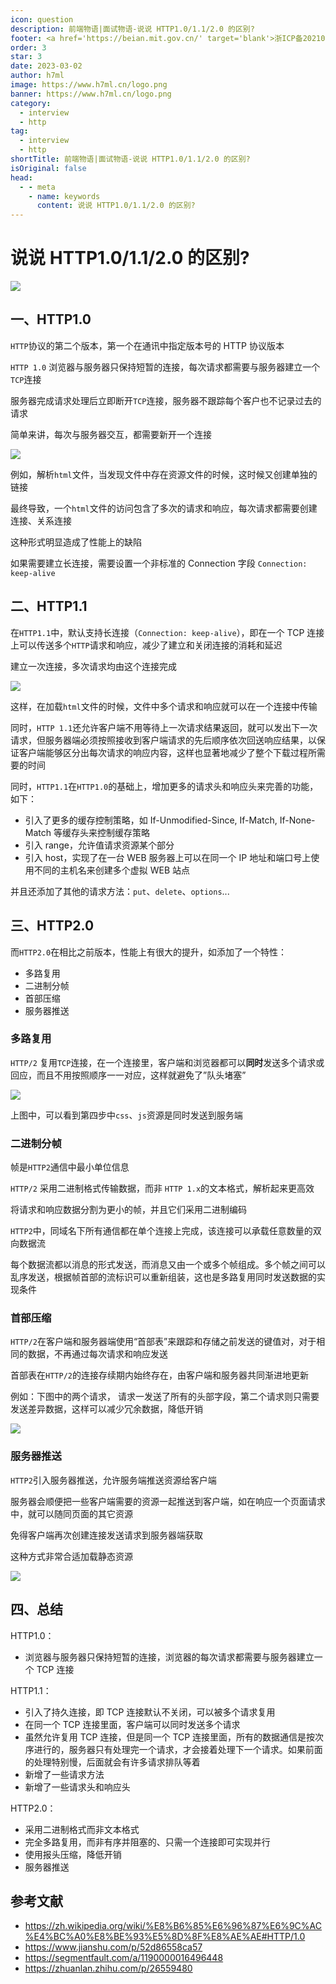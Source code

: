 ```yaml
---
icon: question
description: 前端物语|面试物语-说说 HTTP1.0/1.1/2.0 的区别?
footer: <a href='https://beian.mit.gov.cn/' target='blank'>浙ICP备2021037683号-2</a>说说 HTTP1.0/1.1/2.0 的区别?
order: 3
star: 3
date: 2023-03-02
author: h7ml
image: https://www.h7ml.cn/logo.png
banner: https://www.h7ml.cn/logo.png
category:
  - interview
  - http
tag:
  - interview
  - http
shortTitle: 前端物语|面试物语-说说 HTTP1.0/1.1/2.0 的区别?
isOriginal: false
head:
  - - meta
    - name: keywords
      content: 说说 HTTP1.0/1.1/2.0 的区别?
---
```


# 说说 HTTP1.0/1.1/2.0 的区别?

![](https://nakoruru.h7ml.cn/httpproxy/static.5ibug.net/vitepress/assets/images/interview/e167a580-b93a-11eb-ab90-d9ae814b240d.png)

## 一、HTTP1.0

`HTTP`协议的第二个版本，第一个在通讯中指定版本号的 HTTP 协议版本

`HTTP 1.0` 浏览器与服务器只保持短暂的连接，每次请求都需要与服务器建立一个`TCP`连接

服务器完成请求处理后立即断开`TCP`连接，服务器不跟踪每个客户也不记录过去的请求

简单来讲，每次与服务器交互，都需要新开一个连接

![](https://nakoruru.h7ml.cn/httpproxy/static.5ibug.net/vitepress/assets/images/interview/efff4da0-b93a-11eb-85f6-6fac77c0c9b3.png)

例如，解析`html`文件，当发现文件中存在资源文件的时候，这时候又创建单独的链接

最终导致，一个`html`文件的访问包含了多次的请求和响应，每次请求都需要创建连接、关系连接

这种形式明显造成了性能上的缺陷

如果需要建立长连接，需要设置一个非标准的 Connection 字段 `Connection: keep-alive`

## 二、HTTP1.1

在`HTTP1.1`中，默认支持长连接（`Connection: keep-alive`），即在一个 TCP 连接上可以传送多个`HTTP`请求和响应，减少了建立和关闭连接的消耗和延迟

建立一次连接，多次请求均由这个连接完成

![](https://nakoruru.h7ml.cn/httpproxy/static.5ibug.net/vitepress/assets/images/interview/22db2b90-b93b-11eb-ab90-d9ae814b240d.png)

这样，在加载`html`文件的时候，文件中多个请求和响应就可以在一个连接中传输

同时，`HTTP 1.1`还允许客户端不用等待上一次请求结果返回，就可以发出下一次请求，但服务器端必须按照接收到客户端请求的先后顺序依次回送响应结果，以保证客户端能够区分出每次请求的响应内容，这样也显著地减少了整个下载过程所需要的时间

同时，`HTTP1.1`在`HTTP1.0`的基础上，增加更多的请求头和响应头来完善的功能，如下：

- 引入了更多的缓存控制策略，如 If-Unmodified-Since, If-Match, If-None-Match 等缓存头来控制缓存策略
- 引入 range，允许值请求资源某个部分
- 引入 host，实现了在一台 WEB 服务器上可以在同一个 IP 地址和端口号上使用不同的主机名来创建多个虚拟 WEB 站点

并且还添加了其他的请求方法：`put`、`delete`、`options`...

## 三、HTTP2.0

而`HTTP2.0`在相比之前版本，性能上有很大的提升，如添加了一个特性：

- 多路复用
- 二进制分帧
- 首部压缩
- 服务器推送

### 多路复用

`HTTP/2` 复用`TCP`连接，在一个连接里，客户端和浏览器都可以**同时**发送多个请求或回应，而且不用按照顺序一一对应，这样就避免了”队头堵塞”

![](https://nakoruru.h7ml.cn/httpproxy/static.5ibug.net/vitepress/assets/images/interview/313f1980-b93b-11eb-85f6-6fac77c0c9b3.png)

上图中，可以看到第四步中`css`、`js`资源是同时发送到服务端

### 二进制分帧

帧是`HTTP2`通信中最小单位信息

`HTTP/2` 采用二进制格式传输数据，而非 `HTTP 1.x`的文本格式，解析起来更高效

将请求和响应数据分割为更小的帧，并且它们采用二进制编码

`HTTP2`中，同域名下所有通信都在单个连接上完成，该连接可以承载任意数量的双向数据流

每个数据流都以消息的形式发送，而消息又由一个或多个帧组成。多个帧之间可以乱序发送，根据帧首部的流标识可以重新组装，这也是多路复用同时发送数据的实现条件

### 首部压缩

`HTTP/2`在客户端和服务器端使用“首部表”来跟踪和存储之前发送的键值对，对于相同的数据，不再通过每次请求和响应发送

首部表在`HTTP/2`的连接存续期内始终存在，由客户端和服务器共同渐进地更新

例如：下图中的两个请求， 请求一发送了所有的头部字段，第二个请求则只需要发送差异数据，这样可以减少冗余数据，降低开销

![](https://nakoruru.h7ml.cn/httpproxy/static.5ibug.net/vitepress/assets/images/interview/3c536740-b93b-11eb-ab90-d9ae814b240d.png)

### 服务器推送

`HTTP2`引入服务器推送，允许服务端推送资源给客户端

服务器会顺便把一些客户端需要的资源一起推送到客户端，如在响应一个页面请求中，就可以随同页面的其它资源

免得客户端再次创建连接发送请求到服务器端获取

这种方式非常合适加载静态资源

![](https://nakoruru.h7ml.cn/httpproxy/static.5ibug.net/vitepress/assets/images/interview/47130550-b93b-11eb-85f6-6fac77c0c9b3.png)

## 四、总结

HTTP1.0：

- 浏览器与服务器只保持短暂的连接，浏览器的每次请求都需要与服务器建立一个 TCP 连接

HTTP1.1：

- 引入了持久连接，即 TCP 连接默认不关闭，可以被多个请求复用
- 在同一个 TCP 连接里面，客户端可以同时发送多个请求
- 虽然允许复用 TCP 连接，但是同一个 TCP 连接里面，所有的数据通信是按次序进行的，服务器只有处理完一个请求，才会接着处理下一个请求。如果前面的处理特别慢，后面就会有许多请求排队等着
- 新增了一些请求方法
- 新增了一些请求头和响应头

HTTP2.0：

- 采用二进制格式而非文本格式
- 完全多路复用，而非有序并阻塞的、只需一个连接即可实现并行
- 使用报头压缩，降低开销
- 服务器推送

## 参考文献

- <https://zh.wikipedia.org/wiki/%E8%B6%85%E6%96%87%E6%9C%AC%E4%BC%A0%E8%BE%93%E5%8D%8F%E8%AE%AE#HTTP/1.0>
- <https://www.jianshu.com/p/52d86558ca57>
- <https://segmentfault.com/a/1190000016496448>
- <https://zhuanlan.zhihu.com/p/26559480>
